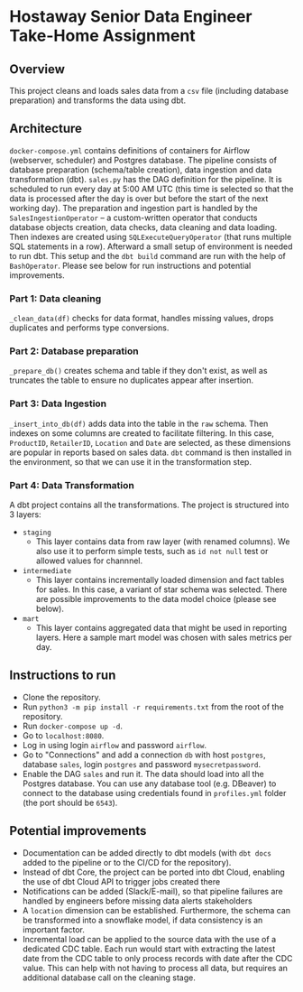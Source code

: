 # Hostaway Senior Data Engineer Take-Home Assignment

## Overview
This project cleans and loads sales data from a `csv` file (including database preparation) and transforms the data using dbt.

## Architecture
`docker-compose.yml` contains definitions of containers for Airflow (webserver, scheduler) and Postgres database.
The pipeline consists of database preparation (schema/table creation), data ingestion and data transformation (dbt).
`sales.py` has the DAG definition for the pipeline. It is scheduled to run every day at 5:00 AM UTC (this time is selected so that the data is processed after the day is over but before the start of the next working day).
The preparation and ingestion part is handled by the `SalesIngestionOperator` – a custom-written operator that conducts database objects creation, data checks, data cleaning and data loading.
Then indexes are created using `SQLExecuteQueryOperator` (that runs multiple SQL statements in a row). Afterward a small setup of environment is needed to run dbt.
This setup and the `dbt build` command are run with the help of `BashOperator`.
Please see below for run instructions and potential improvements.

### Part 1: Data cleaning
`_clean_data(df)` checks for data format, handles missing values, drops duplicates and performs type conversions.

### Part 2: Database preparation
`_prepare_db()` creates schema and table if they don't exist, as well as truncates the table to ensure no duplicates appear after insertion.

### Part 3: Data Ingestion
`_insert_into_db(df)` adds data into the table in the `raw` schema. Then indexes on some columns are created to facilitate filtering.
In this case, `ProductID`, `RetailerID`, `Location` and `Date` are selected, as these dimensions are popular in reports based on sales data.
`dbt` command is then installed in the environment, so that we can use it in the transformation step.

### Part 4: Data Transformation
A dbt project contains all the transformations. The project is structured into 3 layers:
- `staging`
  - This layer contains data from raw layer (with renamed columns). We also use it to perform simple tests, such as `id not null` test or allowed values for channnel.
- `intermediate`
  - This layer contains incrementally loaded dimension and fact tables for sales. In this case, a variant of star schema was selected. There are possible improvements to the data model choice (please see below).
- `mart`
  - This layer contains aggregated data that might be used in reporting layers. Here a sample mart model was chosen with sales metrics per day. 

## Instructions to run
- Clone the repository.
- Run `python3 -m pip install -r requirements.txt` from the root of the repository.
- Run `docker-compose up -d`. 
- Go to `localhost:8080`.
- Log in using login `airflow` and password `airflow`.
- Go to "Connections" and add a connection `db` with host `postgres`, database `sales`, login `postgres` and password `mysecretpassword`.
- Enable the DAG `sales` and run it.
The data should load into all the Postgres database. 
You can use any database tool (e.g. DBeaver) to connect to the database using credentials found in `profiles.yml` folder (the port should be `6543`).

## Potential improvements
- Documentation can be added directly to dbt models (with `dbt docs` added to the pipeline or to the CI/CD for the repository).
- Instead of dbt Core, the project can be ported into dbt Cloud, enabling the use of dbt Cloud API to trigger jobs created there
- Notifications can be added (Slack/E-mail), so that pipeline failures are handled by engineers before missing data alerts stakeholders
- A `location` dimension can be established. Furthermore, the schema can be transformed into a snowflake model, if data consistency is an important factor.
- Incremental load can be applied to the source data with the use of a dedicated CDC table. Each run would start with extracting the latest date from the CDC table to only process records with date after the CDC value. This can help with not having to process all data, but requires an additional database call on the cleaning stage.